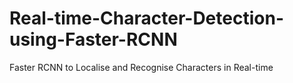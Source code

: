 # Real-time-Character-Detection-using-Faster-RCNN
Faster RCNN to Localise and Recognise Characters in Real-time
